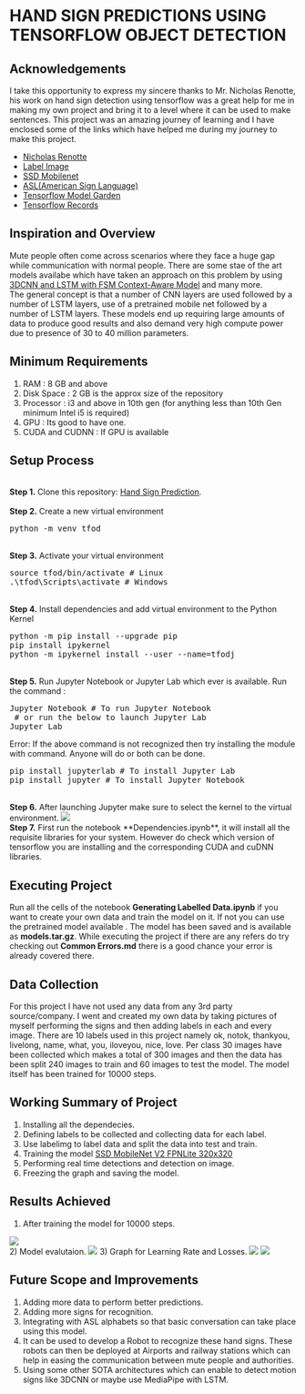 
# HAND SIGN PREDICTIONS USING TENSORFLOW OBJECT DETECTION

## Acknowledgements

I take this opportunity to express my sincere thanks to Mr. Nicholas Renotte, his work on hand sign detection using tensorflow was a great help for me in making my own project and bring it to a level where it can be used to make sentences.
This project was an amazing journey of learning and I have enclosed some of the links which have helped me during my journey to make this project.
- [Nicholas Renotte](https://github.com/nicknochnack)
- [Label Image](https://github.com/tzutalin/labelImg)
- [SSD Mobilenet](https://medium.com/@techmayank2000/object-detection-using-ssd-mobilenetv2-using-tensorflow-api-can-detect-any-single-class-from-31a31bbd0691)
- [ASL(American Sign Language)](https://www.nidcd.nih.gov/health/american-sign-language#:~:text=American%20Sign%20Language%20(ASL)%20is,grammar%20that%20differs%20from%20English.&text=It%20is%20the%20primary%20language,many%20hearing%20people%20as%20well.)
- [Tensorflow Model Garden](https://github.com/tensorflow/models)
- [Tensorflow Records](https://github.com/nicknochnack/GenerateTFRecord)


## Inspiration and Overview

Mute people often come across scenarios where they face a huge gap while communication with normal people. There are some stae of the art models availabe which have taken an approach on this problem by using <a href="https://www.mdpi.com/1424-8220/19/24/5429/htm">3DCNN and LSTM with FSM Context-Aware Model</a> and many more.<br>
The general concept is that a number of CNN layers are used followed by a number of LSTM layers, use of a pretrained mobile net followed by a number of LSTM layers. These models end up requiring large amounts of data to produce good results and also demand very high compute power due to presence of 30 to 40 million parameters.

## Minimum Requirements
1) RAM : 8 GB and above
2) Disk Space : 2 GB is the approx size of the repository
3) Processor : i3  and above in 10th gen (for anything less than 10th Gen minimum Intel i5 is required)
4) GPU : Its good to have one.
5) CUDA and CUDNN : If GPU is available

## Setup Process
<br />
<b>Step 1.</b> Clone this repository: <a href = "https://github.com/VaibhavSaran/Hand-Sign-Prediction-with-MP-Holistics">Hand Sign Prediction</a>.
<br/><br/>
<b>Step 2.</b> Create a new virtual environment 
<pre>
python -m venv tfod
</pre> 
<br/>
<b>Step 3.</b> Activate your virtual environment
<pre>
source tfod/bin/activate # Linux
.\tfod\Scripts\activate # Windows 
</pre>
<br/>
<b>Step 4.</b> Install dependencies and add virtual environment to the Python Kernel
<pre>
python -m pip install --upgrade pip
pip install ipykernel
python -m ipykernel install --user --name=tfodj
</pre>
<br/>
<b>Step 5.</b> Run Jupyter Notebook or Jupyter Lab which ever is available. Run the command : 
<pre>
Jupyter Notebook # To run Jupyter Notebook 
 # or run the below to launch Jupyter Lab
Jupyter Lab
</pre>
Error: If the above command is not recognized then try installing the module with command. Anyone will do or both can be done.
<pre>
pip install jupyterlab # To install Jupyter Lab
pip install jupyter # To install Jupyter Notebook
</pre>
<br/>
<b>Step 6.</b> After launching Jupyter make sure to select the kernel to the virtual environment.
<img src="https://i.imgur.com/8yac6Xl.png">
<br/>
<b>Step 7.</b> First run the notebook **Dependencies.ipynb**, it will install all the requisite libraries for your system. However do check which version of tensorflow you are installing and the corresponding CUDA and cuDNN libraries.

## Executing Project
Run all the cells of the notebook **Generating Labelled Data.ipynb** if you want to create your own data and train the model on it. If not you can use the pretrained model available . The model has been saved and is available as **models.tar.gz**. While executing the project if there are any refers do try checking out **Common Errors.md** there is a good chance your error is already covered there.

## Data Collection
For this project I have not used any data from any 3rd party source/company. I went and created my own data by taking pictures of myself performing the signs and then adding labels in each and every image. There are 10 labels used in this project namely ok, notok, thankyou, livelong, name, what, you, iloveyou, nice, love. Per class 30 images have been collected which makes a total of 300 images and then the data has been split 240 images to train and 60 images to test the model. The model itself has been trained for 10000 steps.

## Working Summary of Project
1) Installing all the dependecies.
2) Defining labels to be collected and collecting data for each label.
3) Use labelimg to label data and split the data into test and train.
4) Training the model [SSD MobileNet V2 FPNLite 320x320](http://download.tensorflow.org/models/object_detection/tf2/20200711/ssd_mobilenet_v2_fpnlite_320x320_coco17_tpu-8.tar.gz)
5) Performing real time detections and detection on image.
6) Freezing the graph and saving the model.

## Results Achieved
1) After training the model for 10000 steps.
<img src="https://i.imgur.com/T77mIGY.jpg">
<br>
2) Model evalutaion.
<img src="https://i.imgur.com/wfMxpD8.jpg">
3) Graph for Learning Rate and Losses.
<img src="https://i.imgur.com/uIfRZu1.jpg">
<img src="https://i.imgur.com/43ByVlI.jpg">

## Future Scope and Improvements
1) Adding more data to perform better predictions.
2) Adding more signs for recognition.
3) Integrating with ASL alphabets so that basic conversation can take place using this model.
4) It can be used to develop a Robot to recognize these hand signs. These robots can then be deployed at Airports and railway stations which can help in easing the communication between mute people and authorities.
5) Using some other SOTA architectures which can enable to detect motion signs like 3DCNN or maybe use MediaPipe with LSTM.
